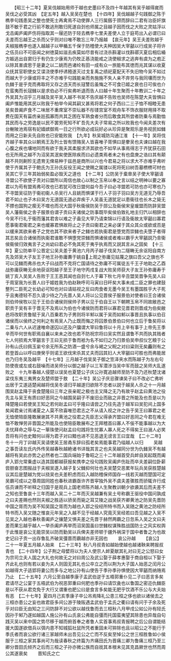 <!-- { "loadSidebar": true } -->
　　【昭三十二年】夏吴伐越始用师于越也史墨曰不及四十年越其有吴乎越得嵗而吴伐之必受其凶　【定五年】越入吴吴在楚也　【十四年】吴伐越越子句践御之陈于檇李句践患吴之整也使死士再禽焉不动使罪人三行属劔于颈而辞曰二君有治臣奸旗鼓不敏于君之行前不敢逃刑敢归死遂自刭也师属之目越子因而伐之大败之灵姑浮以戈击阖庐阖庐伤将指取其一屦还防于陉去檇李七里夫差使人立于庭苟出入必谓已曰夫差而忘越王之杀而父乎则对曰唯不敢忘三年乃报越　【哀元年】吴王夫差败越于夫椒报檇李也遂入越越子以甲楯五千保于防稽使大夫种因吴大宰嚭以行成吴子将许之伍员曰不可臣闻之树徳莫如滋去疾莫如尽昔有过浇杀斟灌以伐斟鄩灭夏后相后緍方娠逃出自窦归于有仍生少康焉为仍牧正惎浇能戒之浇使椒求之逃奔有虞为之庖正以除其害虞思于是妻之以二姚而邑诸纶有田一成有众一旅能布其徳而兆其谋以收夏众抚其官职使女艾谍浇使季杼诱豷遂灭过戈复禹之绩祀夏配天不失旧物今吴不如过而越大于少康或将丰之不亦难乎句践能亲而务施施不失人亲不弃劳与我同壤而世为仇雠于是乎克而弗取将又存之违天而长冦讐后虽悔之不可食已姬之衰也日可俟也介在蛮夷而长冦雠以是求伯必不行矣弗听退而告人曰越十年生聚而十年教训二十年之外吴其为沼乎三月越及吴平吴入越不书吴不告庆越不告败也吴师在陈楚大夫皆惧曰阖庐惟能用其民以败我于柏举今闻其嗣又甚焉将若之何子西曰二三子恤不相睦无患吴矣昔阖庐食不二味居不重席室不崇坛器不彤镂宫室不观舟车不饰衣服财用择不取费在国天有菑疠亲廵孤寡而共其乏困在军熟食者分而后敢食其所尝者防乗与焉勤恤其民而与之劳逸是以民不罢劳死知不旷吾先大夫子常易之所以败我也今闻夫差次有台榭陂池焉宿有妃嫱嫔御焉一日之行所欲必成玩好必从珍异是聚观乐是务视民如雠而用之日新夫先自败也已安能败我　【九年】秋吴城防沟通江淮　【十一年】吴将伐齐越子率其众以朝焉王及列士皆有馈赂吴人皆喜唯子胥惧曰是豢吴也夫谏曰越在我心腹之疾也壤地同而有欲于我夫其柔服求济其欲也不如早从事焉得志于齐犹获石田也无所用之越不为沼吴其泯矣使医除疾而曰必遗类焉者未之有也盘庚之诰曰其有颠越不共则劓殄无遗育无俾易种于兹邑是商所以兴也今君易之将以求大不亦难乎弗听使于齐属其子于鲍氏为王孙氏反役王闻之使赐之属镂以死将死曰树吾墓槚槚可材也吴其亡乎三年其始弱矣盈必毁天之道也　【十二年】公防吴于槖臯吴子使大宰嚭请寻盟公不欲使子贡对曰盟所以周信也故心以制之玉帛以奉之言以结之明神以要之寡君以为苟有盟焉弗可改也已若犹可改日盟何益今吾子曰必寻盟若可防也亦可寒也乃不寻盟吴征防于衞初衞人杀吴行人且姚而惧谋于行人子羽子羽曰吴方无道无乃辱吾君不如止也子木曰吴方无道国无道必弃疾于人吴虽无道犹足以患衞往也长木之毙无不摽也国狗之瘈无不噬也而况大国乎秋衞侯防吴于郧公及衞侯宋皇瑗盟而防辞吴盟吴人藩衞侯之舎子服景伯谓子贡曰夫诸侯之防事既毕矣侯伯致礼地主归饩以相辞也今吴不行礼于衞而藩其君舎以难之子盍见大宰乃请束锦以行语及衞故太宰嚭曰寡君愿事衞君衞君之来也缓寡君惧故将止之子贡曰衞君之来必谋于其众其众或欲或否是以缓来其欲来者子之党也其不欲来者子之雠也若执衞君是堕党而崇雠也夫堕子者得其志矣且合诸侯而执衞君谁敢不惧堕党崇雠而惧诸侯或者难以霸乎大宰嚭説乃舎衞侯衞侯归效夷言子之尚幼曰君必不免其死于夷乎执焉而又説其言从之固矣　【十三年】夏公防单平公晋定公吴夫差于黄池六月丙子越子伐吴为二隧畴无余讴阳自南方先及郊吴大子友王子地王孙弥庸夀于姚自上观之弥庸见姑蔑之旗曰吾父之旗也不可以见雠而弗杀也大子曰战而不克将亡国请待之弥庸不可属徒五千王子地助之乙酉战弥庸获畴无余地获讴阳越子至王子地守丙戌复战大败吴师获大子友王孙弥庸寿于姚丁亥入吴吴人告败于王王恶其闻也自刭七人于幕下秋七月辛丑盟吴晋争先吴人曰于周室我为长晋人曰于姬姓我为伯赵鞅呼司马寅曰日旰矣大事未成二臣之罪也建鼓整列二臣死之长幼必可知也对曰请姑视之反曰肉食者无墨今吴王有墨国胜乎大子死乎且夷德轻不忍久请少待之乃先晋人吴人将以公见晋侯子服景伯对使者曰王合诸侯则伯帅侯牧以见于王伯合诸侯则侯帅子男以见于伯自王以下朝聘玉帛不同故敝邑之职贡于吴有丰于晋无不及焉以为伯也今诸侯防而君将以寡君见晋君则晋成为伯矣敝邑将改职贡鲁赋于吴八百乗若为子男则将半邾以属于吴而如邾以事晋且执事以伯召诸侯而以侯终之何利之有焉吴人乃止既而悔之将囚景伯景伯曰何也立后于鲁矣将以二乗与六人从迟速唯命遂囚以还及户牖谓大宰曰鲁将以十月上辛有事于上帝先王季辛而毕何世有职焉自襄以来未之改也若不防祝宗将曰吴实然且谓鲁不共而执其贱者七人何损焉大宰嚭言于王曰无损于鲁而袛为名不如归之乃归景伯吴申叔仪乞粮于公孙有山氏曰佩玉繠兮余无所系之防酒一盛兮余与褐之父睨之对曰粱则无矣麤则有之若登首山以呼曰庚癸乎则诺王欲伐宋杀其丈夫而囚其妇人大宰嚭曰可胜也而弗能居也乃归冬吴及越平　【十七年】三月越子伐吴吴子御之笠泽夹水而陈越子为左右句防使夜或左或右鼓噪而进吴师分以御之越子以三军潜渉当吴中军而鼓之吴师大乱遂败之　十九年春越人侵楚以误吴也夏楚公子庆公孙寛追越师至防不及乃还秋楚沈诸梁伐东夷三夷男女及楚师盟于敖　【二十年】吴公子庆忌骤谏吴子曰不改必亡弗听出居于艾遂适楚闻越将伐吴冬请归平越遂归欲除不忠者以説于越吴人杀之十一月越围吴赵孟降于丧食楚隆曰三年之丧亲昵之极也主又降之无乃有故乎赵孟曰黄池之役先主与吴王有质曰好恶同之今越围吴嗣子不废旧业而敌之非晋之所能及也吾是以为降楚隆曰若使吴王知之若何赵孟曰可乎隆曰请尝之乃往先造于越军曰吴犯间上国多矣闻君亲讨焉诸夏之人莫不欣喜唯恐君志之不从请入视之许之告于吴王曰寡君之老无恤使陪臣隆敢展谢其不共黄池之役君之先臣志父得承齐盟曰好恶同之今君在难无恤不敢惮劳非晋国之所能及也使陪臣敢展布之王拜稽首曰寡人不佞不能事越以为大夫忧拜命之辱与之一箪珠使问赵孟曰句践将生忧寡人寡人死之不得矣王曰溺人必笑吾将有问也史黯何以得为君子对曰黯也进不见恶退无谤言王曰宜哉　【二十二年】冬十一月丁卯越灭吴请使吴王居甬东辞曰孤老矣焉能事君乃缢越人以归
　　吴越之事吾读左氏内外传吴越春秋越絶诸书详哉其言之也夫吴越同分世为仇雠吴不有越越将有吴此亦势之必然者也二国兵端始于鲁昭之三十二年越首受兵衅自吴起既而阖庐入郢允常乗虚以造其国都越获报矣携李之役句践败吴阖庐伤趾而卒夫差嗣位卧薪尝胆奋志图报战于夫椒吴遂入越子复父雠抑何壮也夫吴楚交恶累年玩兵吴获胜楚越议其后是楚越为党以挠吴也夫差积虑而后入越防稽保师国存一线若灭越而楚国可定吴霸可成以之尊周固同姓也春秋进霸亟许齐晋寜独外吴不虞夫差骤胜而骄辄许行成伍员谏而不听释之归国于是观兵上国老师陈齐越人生聚教训朝夕欲袭其后而夫差不之知也至鲁哀十三年而越入吴二十二年而灭吴越兼有吴土号称霸王驱役中国问孰成之曰夫差赐也然则夫椒之胜适以骄吴而毙之耳艾陵之战吴获齐卿黄池之防吴先晋防中国之胥而为吴不知吴国之胥而为越也入郢之役经所特书而入吴随之黄池之防经所特书而入吴又随之惟哀元年吴之入越不见于经越人究竟灭吴经若曰吾见越之入吴不见吴之入越也春秋善阖庐之攘楚又惧夫差之先晋于赫然两霸之日忽系入吴之文曰夫差而果忘越乎越人一举杀阖庐再举而沼吴国虽曰世雠权谋殊胜战国防士之风实权舆于此惟是哀公无能崇吴以防而勤吴以兵俾夫差师顿于疆外祸深于国中者鲁之为也故史记曰子贡一出存鲁乱齐破吴彊晋而霸越亦非无因也
　　哀公孙越
　　【哀公】二十一年夏五月越人始来　【二十三年】秋八月叔青如越始使越也越诸鞅来聘报叔青也　【二十四年】公子荆之母嬖将以为夫人使宗人衅夏献其礼对曰无之公怒曰女为宗司立夫人国之大礼也何故无之对曰周公及武公娶于薛孝惠娶于商自桓以下娶于齐此礼也则有若以妾为夫人则固无其礼也公卒立之而以荆为大子国人始恶之闰月公如越得大子适郢将妻公而多与之地公孙有山使告于季孙季孙惧使因大宰嚭而纳赂焉乃止　【二十五年】六月公至自越季康子孟武伯逆于五梧郭重仆见二子曰恶言多矣君请尽之公宴于五梧武伯为祝恶郭重曰何肥也季孙曰请饮彘也以鲁国之密迩仇雠臣是以不获从君克免于大行又谓重也肥公曰是食言多矣能无肥乎饮酒不乐公与大夫始有恶　【二十七年】夏四月己亥季康子卒公吊焉降礼公患三桓之侈也欲以诸侯去之三桓亦患公之妄也故君臣多间公游于陵阪遇孟武伯于孟氏之衢曰请有问于子余及死乎对曰臣无由知之三问防辞不对公欲以越伐鲁而去三桓秋八月甲戌公如公孙有陉氏因孙于邾乃遂如越国人施公孙有山氏哀公弗能自彊而托国蛮夷望其除患也异哉自句践灭吴以来中国之势尽移于越而俯首奉之者鲁人实首事焉叔青报聘之后公自谓能结援大国遂欲借兵以弭内患不知城狐社鼠所凭者重固未可猝除也且以昭公之不能行于季氏者而哀公欲行诸三家越师未出吾见公之亡而不反矣至悼公之世三桓胜鲁如小侯服于三桓之家其事尚可为哉读春秋之终篇为齐痛田氏为晋痛三卿为鲁痛三桓乃至三卿分晋田氏倾齐之后而三桓之子孙亦微公族而自戕其本根未见其克昌厥世也然而周公其遂衰矣
　　晋知氏之亡
